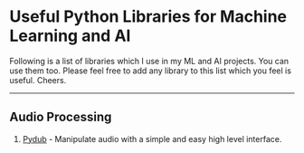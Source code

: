 Useful Python Libraries for Machine Learning and AI
===================


Following is a list of libraries which I use in my ML and AI projects. You can use them too. Please feel free to add any library to this list which you feel is useful. Cheers.

----------
Audio Processing
----------------------

 1. [Pydub](http://pydub.com/)   -  Manipulate audio with a simple and easy high level interface. 
